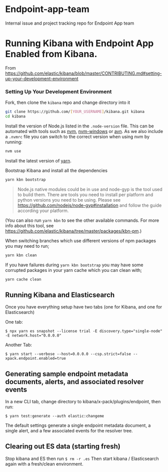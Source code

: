 # Endpoint-app-team
Internal issue and project tracking repo for Endpoint App team


# Running Kibana with Endpoint App Enabled from Kibana.

From https://github.com/elastic/kibana/blob/master/CONTRIBUTING.md#setting-up-your-development-environment 

### Setting Up Your Development Environment

Fork, then clone the `kibana` repo and change directory into it

```bash
git clone https://github.com/[YOUR_USERNAME]/kibana.git kibana
cd kibana
```

Install the version of Node.js listed in the `.node-version` file. This can be automated with tools such as [nvm](https://github.com/creationix/nvm), [nvm-windows](https://github.com/coreybutler/nvm-windows) or [avn](https://github.com/wbyoung/avn). As we also include a `.nvmrc` file you can switch to the correct version when using nvm by running:

```bash
nvm use
```

Install the latest version of [yarn](https://yarnpkg.com).

Bootstrap Kibana and install all the dependencies

```bash
yarn kbn bootstrap
```

> Node.js native modules could be in use and node-gyp is the tool used to build them. There are tools you need to install per platform and python versions you need to be using. Please see https://github.com/nodejs/node-gyp#installation and follow the guide according your platform.

(You can also run `yarn kbn` to see the other available commands. For more info about this tool, see https://github.com/elastic/kibana/tree/master/packages/kbn-pm.)

When switching branches which use different versions of npm packages you may need to run;
```bash
yarn kbn clean
```

If you have failures during `yarn kbn bootstrap` you may have some corrupted packages in your yarn cache which you can clean with;
```bash
yarn cache clean
```

##  Running Kibana and  Elasticsearch
Once you have everything setup have  two tabs (one for Kibana, and one for Elasticsearch)

One tab:

`$ npx yarn es snapshot --license trial -E discovery.type="single-node" -E network.host="0.0.0.0"`

Another Tab:

`$ yarn start --verbose --host=0.0.0.0 --csp.strict=false --xpack.endpoint.enabled=true`

##  Generating sample endpoint metadata documents, alerts, and associated resolver events
In a new CLI tab, change directory to kibana/x-pack/plugins/endpoint, then run:

`$ yarn test:generate --auth elastic:changeme`

The default settings generate a single endpoint metadata document, a single alert, and a few associated events for the resolver tree.

## Clearing out ES data (starting fresh)
Stop kibana and ES then run
`$ rm -r .es`
Then start kibana / Elasticsearch again with a fresh/clean environment. 

